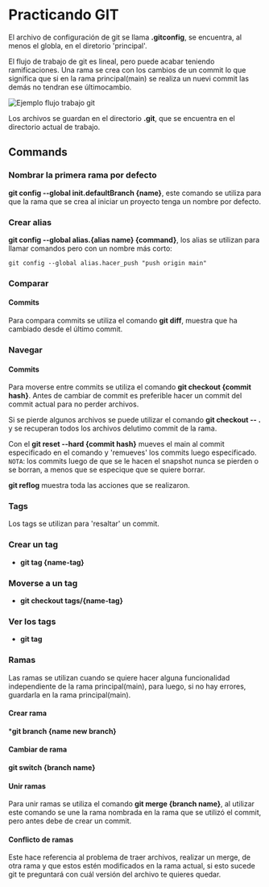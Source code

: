 # Practicando GIT
El archivo de configuración de git se llama **.gitconfig**, se encuentra, al menos el globla, en el diretorio 'principal'.

El flujo de trabajo de git es lineal, pero puede acabar teniendo ramificaciones. Una rama se crea con los cambios de un commit lo que significa que si en la rama principal(main) se realiza un nuevi commit las demás no tendran ese últimocambio.

![Ejemplo flujo trabajo git](https://encrypted-tbn0.gstatic.com/images?q=tbn:ANd9GcRHWIiU9tnZ3w0uJqo5OUpO_HIew-u4VEClag&usqp=CAU)

Los archivos se guardan en el directorio **.git**, que se encuentra en el directorio actual de trabajo.

## Commands

### Nombrar la primera rama por defecto
**git config --global init.defaultBranch {name}**, este comando se utiliza para que la rama que se crea al iniciar un proyecto tenga un nombre por defecto.

### Crear alias
**git config --global alias.{alias name} {command}**, los alias se utilizan para llamar comandos pero con un nombre más corto:

```
git config --global alias.hacer_push "push origin main"
```

### Comparar

#### Commits
Para compara commits se utiliza el comando **git diff**, muestra que ha cambiado desde el último commit.


### Navegar

#### Commits
Para moverse entre commits se utiliza el comando **git checkout {commit hash}**. Antes de cambiar de commit es preferible hacer un commit del commit actual para no perder archivos.

Si se pierde algunos archivos se puede utilizar el comando **git checkout -- .** y se recuperan todos los archivos delutimo commit de la rama.

Con el **git reset --hard {commit hash}** mueves el main al commit especificado en el comando y 'remueves' los commits luego especificado. ``NOTA``: los commits luego de que se le hacen el snapshot nunca se pierden o se borran, a menos que se especique que se quiere borrar.

**git reflog** muestra toda las acciones que se realizaron.

### Tags
Los tags se utilizan para 'resaltar' un commit.

### Crear un tag
- **git tag {name-tag}**

### Moverse a un tag
- **git checkout tags/{name-tag}**

### Ver los tags
- **git tag**

### Ramas

Las ramas se utilizan cuando se quiere hacer alguna funcionalidad independiente de la rama principal(main), para luego, si no hay errores, guardarla en la rama principal(main).

#### Crear rama
***git branch {name new branch}**

#### Cambiar de rama
**git switch {branch name}**

#### Unir ramas
Para unir ramas se utiliza el comando **git merge {branch name}**, al utilizar este comando se une la rama nombrada en la rama que se utilizó el commit, pero antes debe de crear un commit.

#### Conflicto de ramas
Este hace referencia al problema de traer archivos, realizar un merge, de otra rama y que estos estén modificados en la rama actual, si esto sucede git te preguntará con cuál versión del archivo te quieres quedar.
